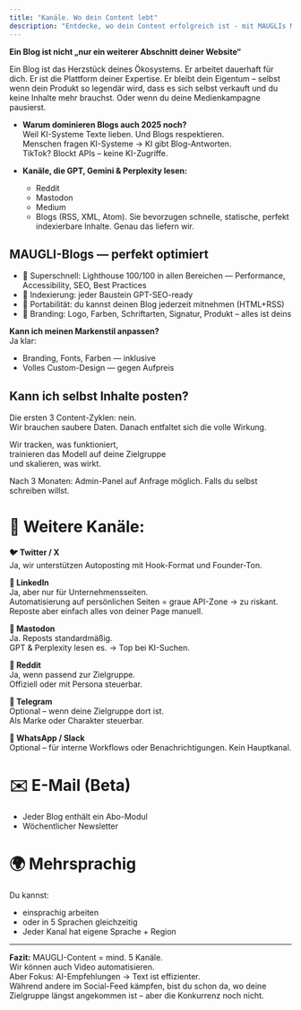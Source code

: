 ```yaml
---
title: "Kanäle. Wo dein Content lebt"
description: "Entdecke, wo dein Content erfolgreich ist - mit MAUGLIs Multikanal-Ökosystem, SEO-optimierten Blogs die KI-Systeme lieben, automatischer Verteilung über Plattformen und perfekter Indexierung für maximale Sichtbarkeit in der digitalen Landschaft 2025."
---
```



**Ein Blog ist nicht „nur ein weiterer Abschnitt deiner Website“**

Ein Blog ist das Herzstück deines Ökosystems. Er arbeitet dauerhaft für dich. Er ist die Plattform deiner Expertise. Er bleibt dein Eigentum – selbst wenn dein Produkt so legendär wird, dass es sich selbst verkauft und du keine Inhalte mehr brauchst. Oder wenn du deine Medienkampagne pausierst.

- **Warum dominieren Blogs auch 2025 noch?**  
  Weil KI-Systeme Texte lieben. Und Blogs respektieren.  
  Menschen fragen KI-Systeme → KI gibt Blog-Antworten.  
  TikTok? Blockt APIs – keine KI-Zugriffe.

- **Kanäle, die GPT, Gemini & Perplexity lesen:**
  - Reddit  
  - Mastodon  
  - Medium  
  - Blogs (RSS, XML, Atom). Sie bevorzugen schnelle, statische, perfekt indexierbare Inhalte. Genau das liefern wir.

## **MAUGLI-Blogs — perfekt optimiert**

- 🔗 Superschnell: Lighthouse 100/100 in allen Bereichen — Performance, Accessibility, SEO, Best Practices  
- 🧩 Indexierung: jeder Baustein GPT-SEO-ready  
- 🧬 Portabilität: du kannst deinen Blog jederzeit mitnehmen (HTML+RSS)  
- 🎨 Branding: Logo, Farben, Schriftarten, Signatur, Produkt – alles ist deins

**Kann ich meinen Markenstil anpassen?**  
Ja klar:  
- Branding, Fonts, Farben — inklusive  
- Volles Custom-Design — gegen Aufpreis

## **Kann ich selbst Inhalte posten?**

Die ersten 3 Content-Zyklen: nein.  
Wir brauchen saubere Daten. Danach entfaltet sich die volle Wirkung.

Wir tracken, was funktioniert,  
trainieren das Modell auf deine Zielgruppe  
und skalieren, was wirkt.

Nach 3 Monaten: Admin-Panel auf Anfrage möglich. Falls du selbst schreiben willst.

# **🧵 Weitere Kanäle:**

**🐦 Twitter / X**  
Ja, wir unterstützen Autoposting mit Hook-Format und Founder-Ton.

**🔗 LinkedIn**  
Ja, aber nur für Unternehmensseiten.  
Automatisierung auf persönlichen Seiten = graue API-Zone → zu riskant.  
Reposte aber einfach alles von deiner Page manuell.

**🧵 Mastodon**  
Ja. Reposts standardmäßig.  
GPT & Perplexity lesen es. → Top bei KI-Suchen.

**🧠 Reddit**  
Ja, wenn passend zur Zielgruppe.  
Offiziell oder mit Persona steuerbar.

**💬 Telegram**  
Optional – wenn deine Zielgruppe dort ist.  
Als Marke oder Charakter steuerbar.

**📱 WhatsApp / Slack**  
Optional – für interne Workflows oder Benachrichtigungen. Kein Hauptkanal.

# **✉️ E-Mail (Beta)**

- Jeder Blog enthält ein Abo-Modul  
- Wöchentlicher Newsletter

# **🌍 Mehrsprachig**

Du kannst:  
- einsprachig arbeiten  
- oder in 5 Sprachen gleichzeitig  
- Jeder Kanal hat eigene Sprache + Region

---

**Fazit:** MAUGLI-Content = mind. 5 Kanäle.  
Wir können auch Video automatisieren.  
Aber Fokus: AI-Empfehlungen → Text ist effizienter.  
Während andere im Social-Feed kämpfen, bist du schon da, wo deine Zielgruppe längst angekommen ist – aber die Konkurrenz noch nicht.